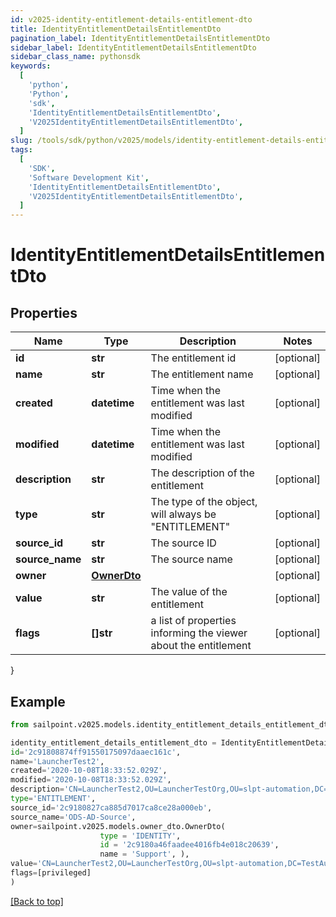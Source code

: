 ```yaml
---
id: v2025-identity-entitlement-details-entitlement-dto
title: IdentityEntitlementDetailsEntitlementDto
pagination_label: IdentityEntitlementDetailsEntitlementDto
sidebar_label: IdentityEntitlementDetailsEntitlementDto
sidebar_class_name: pythonsdk
keywords:
  [
    'python',
    'Python',
    'sdk',
    'IdentityEntitlementDetailsEntitlementDto',
    'V2025IdentityEntitlementDetailsEntitlementDto',
  ]
slug: /tools/sdk/python/v2025/models/identity-entitlement-details-entitlement-dto
tags:
  [
    'SDK',
    'Software Development Kit',
    'IdentityEntitlementDetailsEntitlementDto',
    'V2025IdentityEntitlementDetailsEntitlementDto',
  ]
---
```


# IdentityEntitlementDetailsEntitlementDto

## Properties

| Name | Type | Description | Notes |
| --- | --- | --- | --- |
| **id** | **str** | The entitlement id | [optional] |
| **name** | **str** | The entitlement name | [optional] |
| **created** | **datetime** | Time when the entitlement was last modified | [optional] |
| **modified** | **datetime** | Time when the entitlement was last modified | [optional] |
| **description** | **str** | The description of the entitlement | [optional] |
| **type** | **str** | The type of the object, will always be \"ENTITLEMENT\" | [optional] |
| **source_id** | **str** | The source ID | [optional] |
| **source_name** | **str** | The source name | [optional] |
| **owner** | [**OwnerDto**](owner-dto) |  | [optional] |
| **value** | **str** | The value of the entitlement | [optional] |
| **flags** | **[]str** | a list of properties informing the viewer about the entitlement | [optional] |

}

## Example

```python
from sailpoint.v2025.models.identity_entitlement_details_entitlement_dto import IdentityEntitlementDetailsEntitlementDto

identity_entitlement_details_entitlement_dto = IdentityEntitlementDetailsEntitlementDto(
id='2c91808874ff91550175097daaec161c',
name='LauncherTest2',
created='2020-10-08T18:33:52.029Z',
modified='2020-10-08T18:33:52.029Z',
description='CN=LauncherTest2,OU=LauncherTestOrg,OU=slpt-automation,DC=TestAutomationAD,DC=local',
type='ENTITLEMENT',
source_id='2c9180827ca885d7017ca8ce28a000eb',
source_name='ODS-AD-Source',
owner=sailpoint.v2025.models.owner_dto.OwnerDto(
                    type = 'IDENTITY',
                    id = '2c9180a46faadee4016fb4e018c20639',
                    name = 'Support', ),
value='CN=LauncherTest2,OU=LauncherTestOrg,OU=slpt-automation,DC=TestAutomationAD,DC=local',
flags=[privileged]
)

```

[[Back to top]](#)
